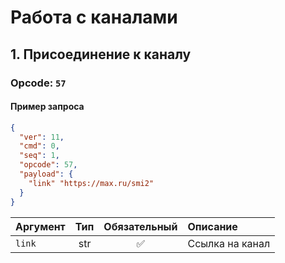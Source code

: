 # Работа с каналами

## 1. Присоединение к каналу

### Opcode: `57`

#### Пример запроса

```json
{
  "ver": 11,
  "cmd": 0,
  "seq": 1,
  "opcode": 57,
  "payload": {
    "link" "https://max.ru/smi2"
  }
}
```

| Аргумент   | Тип  | Обязательный | Описание |
|:-----------|:----:|:------------:|:---------|
| `link`     | str  | ✅           | Ссылка на канал|
